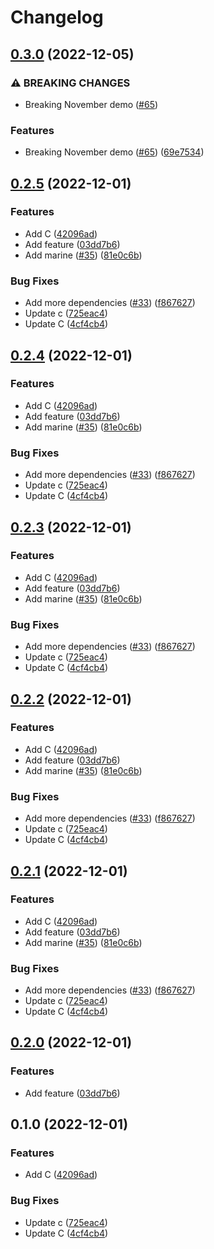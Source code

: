 # Changelog

## [0.3.0](https://github.com/fluencelabs/release-flow-demo/compare/release-flow-demo-c-v0.2.5...release-flow-demo-c-v0.3.0) (2022-12-05)


### ⚠ BREAKING CHANGES

* Breaking November demo ([#65](https://github.com/fluencelabs/release-flow-demo/issues/65))

### Features

* Breaking November demo ([#65](https://github.com/fluencelabs/release-flow-demo/issues/65)) ([69e7534](https://github.com/fluencelabs/release-flow-demo/commit/69e753422bae3596ac40a1b753991438c1fd07a9))

## [0.2.5](https://github.com/fluencelabs/release-flow-demo/compare/release-flow-demo-c-v0.2.4...release-flow-demo-c-v0.2.5) (2022-12-01)


### Features

* Add C ([42096ad](https://github.com/fluencelabs/release-flow-demo/commit/42096ad81ea2ded2f50c7ebfe8434c743dc6375b))
* Add feature ([03dd7b6](https://github.com/fluencelabs/release-flow-demo/commit/03dd7b69c594595fdfcb22716e874f3a57258fe9))
* Add marine ([#35](https://github.com/fluencelabs/release-flow-demo/issues/35)) ([81e0c6b](https://github.com/fluencelabs/release-flow-demo/commit/81e0c6b516205e346950556716a099e3d56c3e4d))


### Bug Fixes

* Add more dependencies ([#33](https://github.com/fluencelabs/release-flow-demo/issues/33)) ([f867627](https://github.com/fluencelabs/release-flow-demo/commit/f867627c3fa6787da764d602369b79cf8796383f))
* Update c ([725eac4](https://github.com/fluencelabs/release-flow-demo/commit/725eac48b4539fc51dfe2a27a53f5b78cc3df016))
* Update C ([4cf4cb4](https://github.com/fluencelabs/release-flow-demo/commit/4cf4cb44a2127eb4dde8aea408b4aa9c870f6376))

## [0.2.4](https://github.com/fluencelabs/release-flow-demo/compare/release-flow-demo-c-v0.2.3...release-flow-demo-c-v0.2.4) (2022-12-01)


### Features

* Add C ([42096ad](https://github.com/fluencelabs/release-flow-demo/commit/42096ad81ea2ded2f50c7ebfe8434c743dc6375b))
* Add feature ([03dd7b6](https://github.com/fluencelabs/release-flow-demo/commit/03dd7b69c594595fdfcb22716e874f3a57258fe9))
* Add marine ([#35](https://github.com/fluencelabs/release-flow-demo/issues/35)) ([81e0c6b](https://github.com/fluencelabs/release-flow-demo/commit/81e0c6b516205e346950556716a099e3d56c3e4d))


### Bug Fixes

* Add more dependencies ([#33](https://github.com/fluencelabs/release-flow-demo/issues/33)) ([f867627](https://github.com/fluencelabs/release-flow-demo/commit/f867627c3fa6787da764d602369b79cf8796383f))
* Update c ([725eac4](https://github.com/fluencelabs/release-flow-demo/commit/725eac48b4539fc51dfe2a27a53f5b78cc3df016))
* Update C ([4cf4cb4](https://github.com/fluencelabs/release-flow-demo/commit/4cf4cb44a2127eb4dde8aea408b4aa9c870f6376))

## [0.2.3](https://github.com/fluencelabs/release-flow-demo/compare/release-flow-demo-c-v0.2.2...release-flow-demo-c-v0.2.3) (2022-12-01)


### Features

* Add C ([42096ad](https://github.com/fluencelabs/release-flow-demo/commit/42096ad81ea2ded2f50c7ebfe8434c743dc6375b))
* Add feature ([03dd7b6](https://github.com/fluencelabs/release-flow-demo/commit/03dd7b69c594595fdfcb22716e874f3a57258fe9))
* Add marine ([#35](https://github.com/fluencelabs/release-flow-demo/issues/35)) ([81e0c6b](https://github.com/fluencelabs/release-flow-demo/commit/81e0c6b516205e346950556716a099e3d56c3e4d))


### Bug Fixes

* Add more dependencies ([#33](https://github.com/fluencelabs/release-flow-demo/issues/33)) ([f867627](https://github.com/fluencelabs/release-flow-demo/commit/f867627c3fa6787da764d602369b79cf8796383f))
* Update c ([725eac4](https://github.com/fluencelabs/release-flow-demo/commit/725eac48b4539fc51dfe2a27a53f5b78cc3df016))
* Update C ([4cf4cb4](https://github.com/fluencelabs/release-flow-demo/commit/4cf4cb44a2127eb4dde8aea408b4aa9c870f6376))

## [0.2.2](https://github.com/fluencelabs/release-flow-demo/compare/release-flow-demo-c-v0.2.1...release-flow-demo-c-v0.2.2) (2022-12-01)


### Features

* Add C ([42096ad](https://github.com/fluencelabs/release-flow-demo/commit/42096ad81ea2ded2f50c7ebfe8434c743dc6375b))
* Add feature ([03dd7b6](https://github.com/fluencelabs/release-flow-demo/commit/03dd7b69c594595fdfcb22716e874f3a57258fe9))
* Add marine ([#35](https://github.com/fluencelabs/release-flow-demo/issues/35)) ([81e0c6b](https://github.com/fluencelabs/release-flow-demo/commit/81e0c6b516205e346950556716a099e3d56c3e4d))


### Bug Fixes

* Add more dependencies ([#33](https://github.com/fluencelabs/release-flow-demo/issues/33)) ([f867627](https://github.com/fluencelabs/release-flow-demo/commit/f867627c3fa6787da764d602369b79cf8796383f))
* Update c ([725eac4](https://github.com/fluencelabs/release-flow-demo/commit/725eac48b4539fc51dfe2a27a53f5b78cc3df016))
* Update C ([4cf4cb4](https://github.com/fluencelabs/release-flow-demo/commit/4cf4cb44a2127eb4dde8aea408b4aa9c870f6376))

## [0.2.1](https://github.com/fluencelabs/release-flow-demo/compare/release-flow-demo-c-v0.2.0...release-flow-demo-c-v0.2.1) (2022-12-01)


### Features

* Add C ([42096ad](https://github.com/fluencelabs/release-flow-demo/commit/42096ad81ea2ded2f50c7ebfe8434c743dc6375b))
* Add feature ([03dd7b6](https://github.com/fluencelabs/release-flow-demo/commit/03dd7b69c594595fdfcb22716e874f3a57258fe9))
* Add marine ([#35](https://github.com/fluencelabs/release-flow-demo/issues/35)) ([81e0c6b](https://github.com/fluencelabs/release-flow-demo/commit/81e0c6b516205e346950556716a099e3d56c3e4d))


### Bug Fixes

* Add more dependencies ([#33](https://github.com/fluencelabs/release-flow-demo/issues/33)) ([f867627](https://github.com/fluencelabs/release-flow-demo/commit/f867627c3fa6787da764d602369b79cf8796383f))
* Update c ([725eac4](https://github.com/fluencelabs/release-flow-demo/commit/725eac48b4539fc51dfe2a27a53f5b78cc3df016))
* Update C ([4cf4cb4](https://github.com/fluencelabs/release-flow-demo/commit/4cf4cb44a2127eb4dde8aea408b4aa9c870f6376))

## [0.2.0](https://github.com/fluencelabs/release-flow-demo/compare/release-flow-demo-c-v0.1.0...release-flow-demo-c-v0.2.0) (2022-12-01)


### Features

* Add feature ([03dd7b6](https://github.com/fluencelabs/release-flow-demo/commit/03dd7b69c594595fdfcb22716e874f3a57258fe9))

## 0.1.0 (2022-12-01)


### Features

* Add C ([42096ad](https://github.com/fluencelabs/release-flow-demo/commit/42096ad81ea2ded2f50c7ebfe8434c743dc6375b))


### Bug Fixes

* Update c ([725eac4](https://github.com/fluencelabs/release-flow-demo/commit/725eac48b4539fc51dfe2a27a53f5b78cc3df016))
* Update C ([4cf4cb4](https://github.com/fluencelabs/release-flow-demo/commit/4cf4cb44a2127eb4dde8aea408b4aa9c870f6376))
